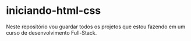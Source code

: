 # iniciando-html-css
Neste repositório vou guardar todos os projetos que estou fazendo em um curso de desenvolvimento Full-Stack.
